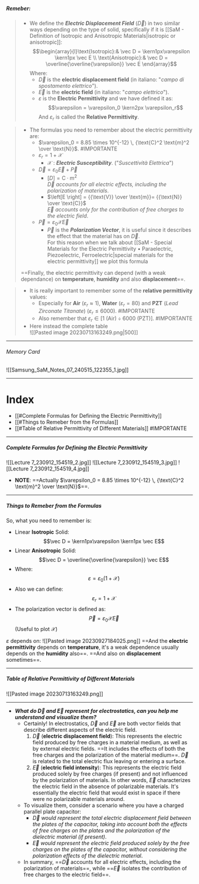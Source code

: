 ##### ***Remeber***:

> - We define the ***Electric Displacement Field*** ($\vec D$) in two similar ways depending on the type of solid, specifically if it is [[SaM - Definition of Isotropic and Anisotropic Materials|isotropic or anisotropic]]:$$\begin{array}{l}\text{Isotropic}:& \vec D = \kern1px\varepsilon \kern1px \vec E     \\     \text{Anisotropic}:& \vec D = \overline{\overline{\varepsilon}} \vec E \end{array}$$Where:
> 	- $\vec D$ is the **electric displacement field** (in italiano: "*campo di spostamento elettrico*").
> 	- $\vec E$ is the **electric field** (in italiano: "*campo elettrico*").
> 	- $\varepsilon$ is the **Electric Permittivity** and we have defined it as:$$\varepsilon = \varepsilon_0 \kern2px \varepsilon_r$$And $\varepsilon_r$ is called the **Relative Permittivity**.

> - The formulas you need to remember about the electric permittivity are:
> 	- $\varepsilon_0 = 8.85 \times 10^{-12} \, {\text{C}^2 \text{m}^2 \over \text{N}}$. #IMPORTANTE 
> 	- $\varepsilon_r = 1 + \mathcal{X}$
> 		- $\mathcal{X}$ : ***Electric Susceptibility***. ("*Suscettività Elettrica*")
> 	- $\vec D = \varepsilon_0 \vec E + \vec P$
> 		- $\left[D \right] = {{\text{C}} \cdot \text{m}^2}$<br>*$\vec{D}$ accounts for all electric effects, including the polarization of materials*.
> 		- $\left[E \right] = {{\text{V}} \over \text{m}}= {{\text{N}} \over \text{C}}$<br>*$\vec{E}$ accounts only for the contribution of free charges to the electric field*.
> 	- $\vec P = \varepsilon_0 \mathcal{X} \vec E$
> 		- $\vec P$ is the ***Polarization Vector***, it is useful since it describes the effect that the material has on $\vec D$.<br>For this reason when we talk about [[SaM - Special Materials for the Electric Permittivity • Paraelectric, Piezoelectric, Ferroelectric|special materials for the electric permittivity]] we plot this formula
> 
> ==Finally, the electric permittivity can depend (with a weak dependance) on **temperature**, **humidity** and also **displacement**==.

> - It is really important to remember some of the **relative permittivity** values:
> 	- Especially for **Air** $(\varepsilon_r \approx 1)$, **Water** $(\varepsilon_r = 80)$ and **PZT** (*Lead Zirconate Titanate*)  $(\varepsilon_r \le 6000)$. #IMPORTANTE 
> 	- Also remember that $\varepsilon_r \in [1 \ (\text{Air}) \div 6000 \ (\text{PZT})]$. #IMPORTANTE 
> - Here instead the complete table<br>![[Pasted image 20230713163249.png|500]]

---
###### Memory Card
![[Samsung_SaM_Notes_07_240515_122355_1.jpg]]

---
# Index
- [[#Complete Formulas for Defining the Electric Permittivity]]
- [[#Things to Remeber from the Formulas]]
- [[#Table of Relative Permittivity of Different Materials]] #IMPORTANTE 

---
##### Complete Formulas for Defining the Electric Permittivity
![[Lecture 7_230912_154519_2.jpg]]
![[Lecture 7_230912_154519_3.jpg]]
![[Lecture 7_230912_154519_4.jpg]]
- **NOTE**: ==Actually $\varepsilon_0 = 8.85 \times 10^{-12} \, {\text{C}^2 \text{m}^2 \over \text{N}}$==.

---
##### Things to Remeber from the Formulas
So, what you need to remember is:
- Linear **Isotropic** Solid:$$\vec D = \kern1px\varepsilon \kern1px \vec E$$
- Linear **Anisotropic** Solid:$$\vec D = \overline{\overline{\varepsilon}} \vec E$$
- Where:$$\varepsilon = \varepsilon_0(1 + \mathcal{X})$$
- Also we can define:$$\varepsilon_r = 1 + \mathcal{X}$$
- The polarization vector is defined as:$$\vec P = \varepsilon_0 \mathcal{X} \vec E$$(Useful to plot $\mathcal{X}$)

$\varepsilon$ depends on:
![[Pasted image 20230927184025.png]]
==And the **electric permittivity** depends on **temperature**, it's a weak dependence usually depends on the **humidity** also==.
==And also on **displacement** sometimes==.

***
##### Table of Relative Permittivity of Different Materials
![[Pasted image 20230713163249.png]]

---
- ***What do $\vec D$ and $\vec E$ represent for electrostatics, can you help me understand and visualize them?***
	- Certainly! In electrostatics, $\vec{D}$ and $\vec{E}$ are both vector fields that describe different aspects of the electric field.
		1. $\vec{D}$ (**electric displacement field**): This represents the electric field produced by free charges in a material medium, as well as by external electric fields. ==It includes the effects of both the free charges and the polarization of the material medium==. $\vec{D}$ is related to the total electric flux leaving or entering a surface.
		2. $\vec{E}$ (**electric field intensity**): This represents the electric field produced solely by free charges (if present) and not influenced by the polarization of materials. In other words, $\vec{E}$ characterizes the electric field in the absence of polarizable materials. It's essentially the electric field that would exist in space if there were no polarizable materials around.
	- To visualize them, consider a scenario where you have a charged parallel plate capacitor:
		- *$\vec{D}$ would represent the total electric displacement field between the plates of the capacitor, taking into account both the effects of free charges on the plates and the polarization of the dielectric material (if present)*.
		- *$\vec{E}$ would represent the electric field produced solely by the free charges on the plates of the capacitor, without considering the polarization effects of the dielectric material*.
	- In summary, ==$\vec{D}$ accounts for all electric effects, including the polarization of materials==, while ==$\vec{E}$ isolates the contribution of free charges to the electric field==.